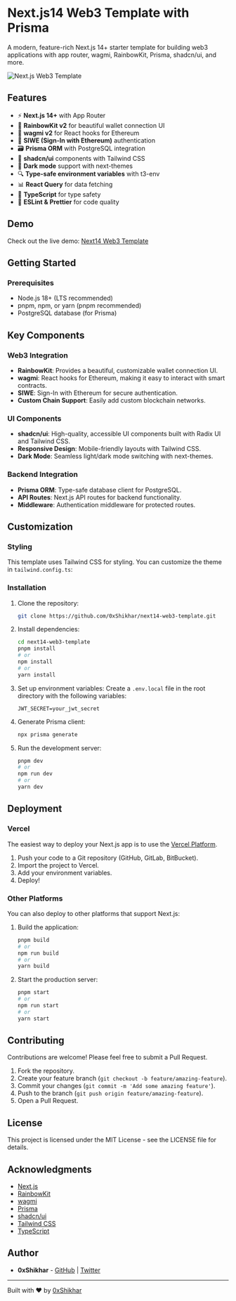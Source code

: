 # Next.js14 Web3 Template with Prisma

A modern, feature-rich Next.js 14+ starter template for building web3 applications with app router, wagmi, RainbowKit, Prisma, shadcn/ui, and more.

![Next.js Web3 Template](https://github.com/0xShikhar/next14-web3-template/raw/main/public/og.jpg)

## Features

- ⚡️ **Next.js 14+** with App Router
- 🌈 **RainbowKit v2** for beautiful wallet connection UI
- 🧰 **wagmi v2** for React hooks for Ethereum
- 🔐 **SIWE (Sign-In with Ethereum)** authentication
- 🗃️ **Prisma ORM** with PostgreSQL integration
- 🎨 **shadcn/ui** components with Tailwind CSS
- 🌙 **Dark mode** support with next-themes
- 🔍 **Type-safe environment variables** with t3-env
- 📊 **React Query** for data fetching
- 🧩 **TypeScript** for type safety
- 🔧 **ESLint & Prettier** for code quality

## Demo

Check out the live demo: [Next14 Web3 Template](https://github.com/0xShikhar/next14-web3-template)

## Getting Started

### Prerequisites

- Node.js 18+ (LTS recommended)
- pnpm, npm, or yarn (pnpm recommended)
- PostgreSQL database (for Prisma)


## Key Components

### Web3 Integration

- **RainbowKit**: Provides a beautiful, customizable wallet connection UI.
- **wagmi**: React hooks for Ethereum, making it easy to interact with smart contracts.
- **SIWE**: Sign-In with Ethereum for secure authentication.
- **Custom Chain Support**: Easily add custom blockchain networks.

### UI Components

- **shadcn/ui**: High-quality, accessible UI components built with Radix UI and Tailwind CSS.
- **Responsive Design**: Mobile-friendly layouts with Tailwind CSS.
- **Dark Mode**: Seamless light/dark mode switching with next-themes.

### Backend Integration

- **Prisma ORM**: Type-safe database client for PostgreSQL.
- **API Routes**: Next.js API routes for backend functionality.
- **Middleware**: Authentication middleware for protected routes.

## Customization

### Styling

This template uses Tailwind CSS for styling. You can customize the theme in `tailwind.config.ts`:

### Installation

1. Clone the repository:
   ```bash
   git clone https://github.com/0xShikhar/next14-web3-template.git
   ```

2. Install dependencies:
   ```bash
   cd next14-web3-template
   pnpm install
   # or
   npm install
   # or
   yarn install
   ```

3. Set up environment variables:
   Create a `.env.local` file in the root directory with the following variables:
   ```
   JWT_SECRET=your_jwt_secret
   ```

4. Generate Prisma client:
   ```bash
   npx prisma generate
   ```

5. Run the development server:
   ```bash
   pnpm dev
   # or
   npm run dev
   # or
   yarn dev
   ```


## Deployment

### Vercel

The easiest way to deploy your Next.js app is to use the [Vercel Platform](https://vercel.com/new).

1. Push your code to a Git repository (GitHub, GitLab, BitBucket).
2. Import the project to Vercel.
3. Add your environment variables.
4. Deploy!

### Other Platforms

You can also deploy to other platforms that support Next.js:

1. Build the application:
   ```bash
   pnpm build
   # or
   npm run build
   # or
   yarn build
   ```

2. Start the production server:
   ```bash
   pnpm start
   # or
   npm run start
   # or
   yarn start
   ```

## Contributing

Contributions are welcome! Please feel free to submit a Pull Request.

1. Fork the repository.
2. Create your feature branch (`git checkout -b feature/amazing-feature`).
3. Commit your changes (`git commit -m 'Add some amazing feature'`).
4. Push to the branch (`git push origin feature/amazing-feature`).
5. Open a Pull Request.

## License

This project is licensed under the MIT License - see the LICENSE file for details.

## Acknowledgments

- [Next.js](https://nextjs.org/)
- [RainbowKit](https://www.rainbowkit.com/)
- [wagmi](https://wagmi.sh/)
- [Prisma](https://www.prisma.io/)
- [shadcn/ui](https://ui.shadcn.com/)
- [Tailwind CSS](https://tailwindcss.com/)
- [TypeScript](https://www.typescriptlang.org/)

## Author

- **0xShikhar** - [GitHub](https://github.com/0xShikhar) | [Twitter](https://twitter.com/0xshikhar)

---

Built with ❤️ by [0xShikhar](https://0xshikhar.xyz)
```
